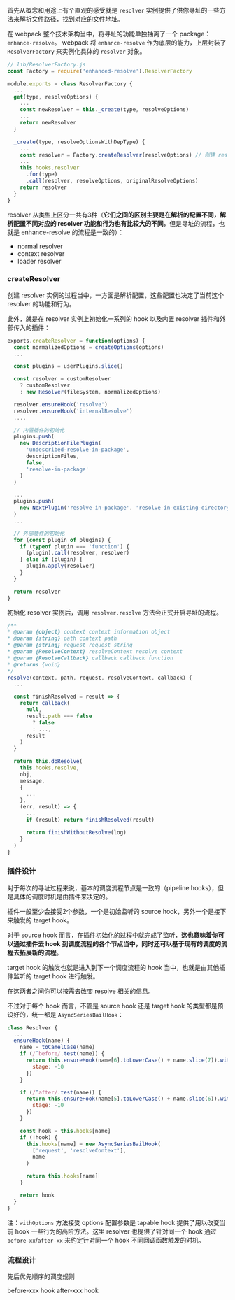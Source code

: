 

首先从概念和用途上有个直观的感受就是 `resolver` 实例提供了供你寻址的一些方法来解析文件路径，找到对应的文件地址。

在 webpack 整个技术架构当中，将寻址的功能单独抽离了一个 package：`enhance-resolve`。 webpack 将 `enhance-resolve` 作为底层的能力，上层封装了 `ResolverFactory` 来实例化具体的 `resolver` 对象。

```javascript
// lib/ResolverFactory.js
const Factory = require('enhanced-resolve').ResolverFactory

module.exports = class ResolverFactory {
  ...
  get(type, resolveOptions) {
    ...
    const newResolver = this._create(type, resolveOptions)
    ...
    return newResolver
  }

  _create(type, resolveOptionsWithDepType) {
    ...
    const resolver = Factory.createResolver(resolveOptions) // 创建 resolver 实例
    ...
    this.hooks.resolver
      .for(type)
      .call(resolver, resolveOptions, originalResolveOptions)
    return resolver
  }
}
```

resolver 从类型上区分一共有3种（**它们之间的区别主要是在解析的配置不同，解析配置不同对应的 resolver 功能和行为也有比较大的不同**，但是寻址的流程，也就是 enhance-resolve 的流程是一致的）：

* normal resolver
* context resolver
* loader resolver

### createResolver

创建 resolver 实例的过程当中，一方面是解析配置，这些配置也决定了当前这个 resolver 的功能和行为。

此外，就是在 resolver 实例上初始化一系列的 hook 以及内置 resolver 插件和外部传入的插件：

```javascript
exports.createResolver = function(options) {
  const normalizedOptions = createOptions(options)
  ...

  const plugins = userPlugins.slice()

  const resolver = customResolver
    ? customResolver
    : new Resolver(fileSystem, normalizedOptions)

  resolver.ensureHook('resolve')
  resolver.ensureHook('internalResolve')
  ....

  // 内置插件的初始化
  plugins.push(
    new DescriptionFilePlugin(
      'undescribed-resolve-in-package',
      descriptionFiles,
      false,
      'resolve-in-package'
    )
  )

  ...
  plugins.push(
    new NextPlugin('resolve-in-package', 'resolve-in-existing-directory')
  )
  ...

  // 外部插件的初始化
  for (const plugin of plugins) {
    if (typeof plugin === 'function') {
      (plugin).call(resolver, resolver)
    } else if (plugin) {
      plugin.apply(resolver)
    }
  }

  return resolver
}
```

初始化 resolver 实例后，调用  `resolver.resolve` 方法会正式开启寻址的流程。

```javascript
/**
* @param {object} context context information object
* @param {string} path context path
* @param {string} request request string
* @param {ResolveContext} resolveContext resolve context
* @param {ResolveCallback} callback callback function
* @returns {void}
*/
resolve(context, path, request, resolveContext, callback) {
  ...

  const finishResolved = result => {
    return callback(
      null,
      result.path === false
        ? false
        : ...,
      result
    )
  }

  return this.doResolve(
    this.hooks.resolve,
    obj,
    message,
    {
      ...
    },
    (err, result) => {
      ...
      if (result) return finishResolved(result)

      return finishWithoutResolve(log)
    }
  )
}
```

### 插件设计

对于每次的寻址过程来说，基本的调度流程节点是一致的（pipeline hooks），但是具体的调度时机是由插件来决定的。

插件一般至少会接受2个参数，一个是初始监听的 source hook，另外一个是接下来触发的 target hook。


对于 source hook 而言，在插件初始化的过程中就完成了监听，**这也意味着你可以通过插件去 hook 到调度流程的各个节点当中，同时还可以基于现有的调度的流程去拓展新的流程**。

target hook 的触发也就是进入到下一个调度流程的 hook 当中，也就是由其他插件监听的 target hook 进行触发。

在这两者之间你可以按需去改变 resolve 相关的信息。

不过对于每个 hook 而言，不管是 source hook 还是 target hook 的类型都是预设好的，统一都是 `AsyncSeriesBailHook`：

```javascript
class Resolver {
  ...
  ensureHook(name) {
    name = toCamelCase(name)
    if (/^before/.test(name)) {
      return this.ensureHook(name[6].toLowerCase() + name.slice(7)).withOptions({
        stage: -10
      })
    }

    if (/^after/.test(name)) {
      return this.ensureHook(name[5].toLowerCase() + name.slice(6)).withOptions({
        stage: -10
      })
    }

    const hook = this.hooks[name]
    if (!hook) {
      this.hooks[name] = new AsyncSeriesBailHook(
        ['request', 'resolveContext'],
        name
      )

      return this.hooks[name]
    }

    return hook
  }
}
```

注：`withOptions` 方法接受 options 配置参数是 tapable hook 提供了用以改变当前 hook 一些行为的高阶方法。这里 resolver 也提供了针对同一个 hook 通过 `before-xx`/`after-xx` 来约定针对同一个 hook 不同回调函数触发的时机。

### 流程设计

先后优先顺序的调度规则

before-xxx hook
after-xxx hook